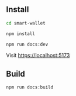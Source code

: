 ## Install

```bash
cd smart-wallet

npm install

npm run docs:dev
```

Visit [https://localhost:5173](https://localhost:5173)

## Build

```bash
npm run docs:build
```
